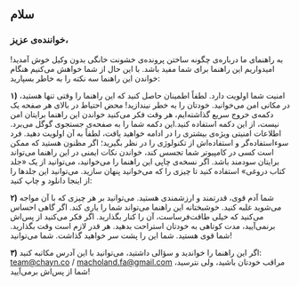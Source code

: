 ## سلام

### خواننده‌ی عزیز،
به راهنمای ما درباره‌ی چگونه ساختن پرونده‌ی خشونت‌ خانگی بدون وکیل خوش آمدید! امیدواریم این راهنما برای شما مفید باشد. با این حال از شما خواهش می‌کنیم هنگام خواندن این راهنما سه نکته را به خاطر بسپارید: 


**۱)** امنیت شما اولویت دارد. لطفاً اطمینان حاصل کنید که این راهنما را وقتی تنها هستید، در مکانی امن می‌خوانید. خودتان را به خطر نیندازید! محض احتیاط در بالای هر صفحه یک دکمه‌ی خروج سریع گذاشته‌ایم، هر وقت فکر می‌کنید خواندن این راهنما برایتان امن نیست، از این دکمه استفاده کنید.این دکمه شما را به صفحه‌ی جستجوی گوگل می‌برد. اطلاعات امنیتی ویژه‌ی بیشتری را در ادامه خواهید یافت، لطفاً به آن اولویت دهید. فرد سوء‌استفاده‌گر و استفاده‌اش از تکنولوژی را در نظر بگیرید؛ اگر مظنون هستید که ممکن است کسی در کامپیوتر شما تجسس کند، خواندن نکات ایمنی در این راهنما می‌تواند برایتان سودمند باشد. اگر نسخه‌ی چاپی این راهنما را می‌خوانید، می‌توانید از یک «جلد کتاب دروغی» استفاده کنید تا چیزی را که می‌خوانید پنهان سازید. می‌توانید این جلدها را از اینجا دانلود و چاپ کنید:


**۲)** شما آدم قوی، قدرتمند و ارزشمندی هستید. می‌توانید بر هر چیزی که با آن مواجه می‌شوید غلبه کنید. خوشبختانه این راهنما می‌تواند شما را یاری کند. اگر گاهی احساس می‌کنید که خیلی طاقت‌فرساست، آن را کنار بگذارید. اگر فکر می‌کنید از پس‌اش برنمی‌آیید، مدت کوتاهی به خودتان استراحت بدهید. هر قدر لازم است وقت بگذارید. شما قوی هستید. شما این را پشت سر خواهید گذاشت. شما می‌توانید!


**۳)** اگر این راهنما را خواندید و سؤالی داشتید، می‌توانید با این آدرس مکاتبه کنید: team@chayn.co / macholand.fa@gmail.com
مراقب خودتان باشید، ولی نترسید، شما از پس‌اش برمی‌آیید!